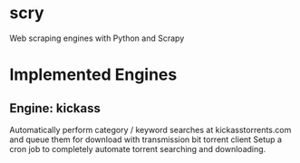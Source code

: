 scry
====

Web scraping engines with Python and Scrapy

Implemented Engines
==================

Engine: kickass
---------------
Automatically perform category / keyword searches at kickasstorrents.com 
and queue them for download with transmission bit torrent client
Setup a cron job to completely automate torrent searching and downloading.


